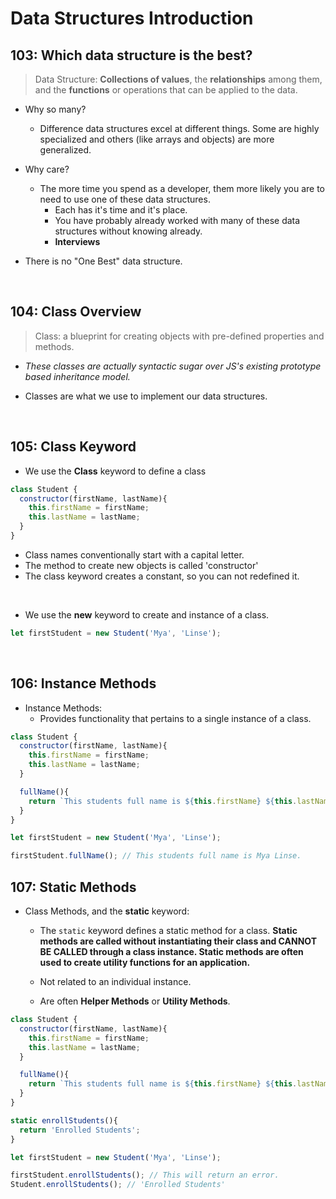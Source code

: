  

# Data Structures Introduction 

## 103: Which data structure is the best?

> Data Structure: **Collections of values**, the **relationships** among them, and the **functions** or operations that can be applied to the data.

- Why so many? 
  - Difference data structures excel at different things. Some are highly specialized and others (like arrays and objects) are more generalized.

- Why care?
  - The more time you spend as a developer, them more likely you are to need to use one of these data structures.
    - Each has it's time and it's place.
    - You have probably already worked with many of these data structures without knowing already.
    - **Interviews**

- There is no "One Best" data structure.

<br>

## 104: Class Overview 

> Class: a blueprint for creating objects with pre-defined properties and methods.
  - *These classes are actually syntactic sugar over JS's existing prototype based inheritance model.*

- Classes are what we use to implement our data structures.

<br> 

## 105: Class Keyword

- We use the **Class** keyword to define a class

```js
class Student {
  constructor(firstName, lastName){
    this.firstName = firstName;
    this.lastName = lastName;
  }
}
```
- Class names conventionally start with a capital letter. 
- The method to create new objects is called 'constructor'
- The class keyword creates a constant, so you can not redefined it. 
 
<br>

- We use the **new** keyword to create and instance of a class.

```js
let firstStudent = new Student('Mya', 'Linse');
```

<br>

## 106: Instance Methods

- Instance Methods: 
  - Provides functionality that pertains to a single instance of a class.

```js
class Student {
  constructor(firstName, lastName){
    this.firstName = firstName;
    this.lastName = lastName;
  }

  fullName(){
    return `This students full name is ${this.firstName} ${this.lastName}.`;
  }
}

let firstStudent = new Student('Mya', 'Linse');

firstStudent.fullName(); // This students full name is Mya Linse.
```

## 107: Static Methods

- Class Methods, and the **static** keyword:
  - The `static` keyword defines a static method for a class. **Static methods are called without instantiating their class and CANNOT BE CALLED through a class instance. Static methods are often used to create utility functions for an application.**

  - Not related to an individual instance.
  - Are often **Helper Methods** or **Utility Methods**.

```js
class Student {
  constructor(firstName, lastName){
    this.firstName = firstName;
    this.lastName = lastName;
  }

  fullName(){
    return `This students full name is ${this.firstName} ${this.lastName}.`;
  }
}

static enrollStudents(){
  return 'Enrolled Students';
}

let firstStudent = new Student('Mya', 'Linse');

firstStudent.enrollStudents(); // This will return an error.
Student.enrollStudents(); // 'Enrolled Students'
```